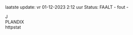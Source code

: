 laatste update: 
vr 01-12-2023  2:12   uur 
Status: FAALT - fout - 
<div class="service R">J</div><div class="service R">PLANDIX</div><div class="service Y">httpstat</div>